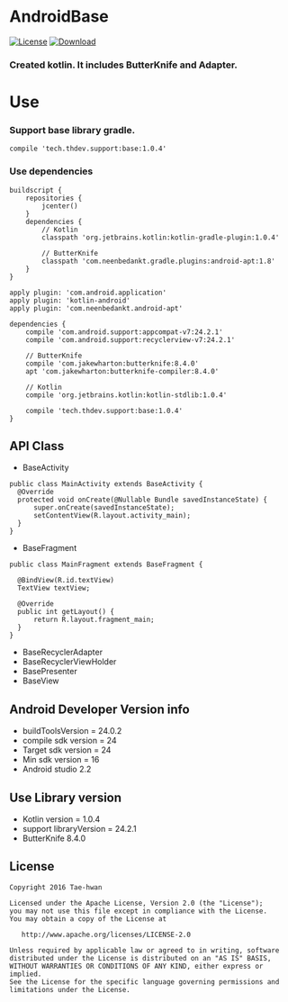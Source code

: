 # AndroidBase
[![License](https://img.shields.io/hexpm/l/plug.svg)]()
[ ![Download](https://api.bintray.com/packages/taehwandev/thdev.tech/base/images/download.svg) ](https://bintray.com/taehwandev/thdev.tech/base/_latestVersion)

### Created kotlin. It includes ButterKnife and Adapter.

# Use

### Support base library gradle.

```
compile 'tech.thdev.support:base:1.0.4'
```

### Use dependencies

```
buildscript {
    repositories {
        jcenter()
    }
    dependencies {
        // Kotlin
        classpath 'org.jetbrains.kotlin:kotlin-gradle-plugin:1.0.4'

        // ButterKnife
        classpath 'com.neenbedankt.gradle.plugins:android-apt:1.8'
    }
}

apply plugin: 'com.android.application'
apply plugin: 'kotlin-android'
apply plugin: 'com.neenbedankt.android-apt'

dependencies {
    compile 'com.android.support:appcompat-v7:24.2.1'
    compile 'com.android.support:recyclerview-v7:24.2.1'

    // ButterKnife
    compile 'com.jakewharton:butterknife:8.4.0'
    apt 'com.jakewharton:butterknife-compiler:8.4.0'

    // Kotlin
    compile 'org.jetbrains.kotlin:kotlin-stdlib:1.0.4'

    compile 'tech.thdev.support:base:1.0.4'
}
```

## API Class

- BaseActivity

```
public class MainActivity extends BaseActivity {
  @Override
  protected void onCreate(@Nullable Bundle savedInstanceState) {
      super.onCreate(savedInstanceState);
      setContentView(R.layout.activity_main);
  }
}
```


- BaseFragment


```
public class MainFragment extends BaseFragment {

  @BindView(R.id.textView)
  TextView textView;

  @Override
  public int getLayout() {
      return R.layout.fragment_main;
  }
}
```


- BaseRecyclerAdapter
- BaseRecyclerViewHolder
- BasePresenter
- BaseView


## Android Developer Version info
- buildToolsVersion = 24.0.2
- compile sdk version = 24
- Target sdk version = 24
- Min sdk version = 16
- Android studio 2.2


## Use Library version
- Kotlin version = 1.0.4
- support libraryVersion = 24.2.1
- ButterKnife 8.4.0


## License

```
Copyright 2016 Tae-hwan

Licensed under the Apache License, Version 2.0 (the "License");
you may not use this file except in compliance with the License.
You may obtain a copy of the License at

   http://www.apache.org/licenses/LICENSE-2.0

Unless required by applicable law or agreed to in writing, software
distributed under the License is distributed on an "AS IS" BASIS,
WITHOUT WARRANTIES OR CONDITIONS OF ANY KIND, either express or implied.
See the License for the specific language governing permissions and
limitations under the License.
```
